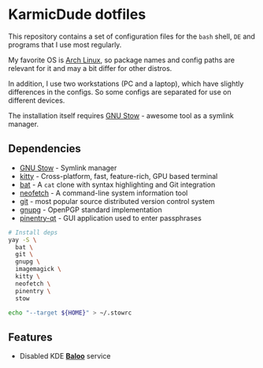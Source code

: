 # KarmicDude dotfiles #

This repository contains a set of configuration files for the `bash` shell, `DE` and programs that I use most regularly.

My favorite OS is [Arch Linux][Arch Linux], so package names and config paths are relevant for it and may a bit differ for other distros.

In addition, I use two workstations (PC and a laptop), which have slightly differences in the configs. So some configs are separated for use on different devices.

The installation itself requires [GNU Stow][GNU Stow] - awesome tool as a symlink manager.

## Dependencies ##

* [GNU Stow][GNU Stow] - Symlink manager
* [kitty][kitty] - Cross-platform, fast, feature-rich, GPU based terminal
* [bat][bat] - A `cat` clone with syntax highlighting and Git integration
* [neofetch][neofetch] - A command-line system information tool
* [git][git] - most popular source distributed version control system
* [gnupg][gnupg] - OpenPGP standard implementation
* [pinentry-qt][pinentry] - GUI application used to enter passphrases

```bash
# Install deps
yay -S \
  bat \
  git \
  gnupg \
  imagemagick \
  kitty \
  neofetch \
  pinentry \
  stow

echo "--target ${HOME}" > ~/.stowrc
```

## Features ##

* Disabled KDE [**Baloo**][KDE Baloo] service

[Arch Linux]: https://wiki.archlinux.org/index.php/Arch_Linux
[GNU Stow]: https://www.gnu.org/software/stow/
[kitty]: https://github.com/kovidgoyal/kitty
[bat]: https://github.com/sharkdp/bat
[neofetch]: https://github.com/dylanaraps/neofetch
[git]: https://git-scm.com
[gnupg]: https://gnupg.org
[pinentry]: https://wiki.archlinux.org/index.php/GnuPG#pinentry
[KDE Baloo]: https://wiki.archlinux.org/index.php/Baloo
